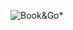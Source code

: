 ![Book&Go*](https://github.com/CampusDual/2024-BAM-1-G3/blob/config/ProjectAdjustments/app/documentation/repo_banner.jpg "Book&Go")